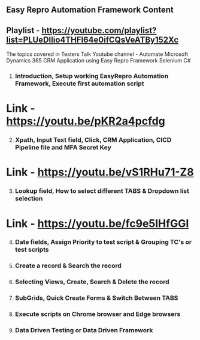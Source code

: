 ## Easy Repro Automation Framework Content ##  
  ## Playlist - https://youtube.com/playlist?list=PLUeDIlio4THFl64e0ifCQsVeATBy152Xc
The topics covered in Testers Talk Youtube channel - Automate Microsoft Dynamics 365 CRM Application using Easy Repro Framework Selenium C#

1) ### Introduction, Setup working EasyRepro Automation Framework, Execute first automation script 
# Link - https://youtu.be/pKR2a4pcfdg #


2) ### Xpath, Input Text field, Click, CRM Application, CICD Pipeline file and MFA Secret Key
# Link - https://youtu.be/vS1RHu71-Z8


3) ### Lookup field, How to select different TABS & Dropdown list selection
# Link - https://youtu.be/fc9e5lHfGGI


4) ### Date fields, Assign Priority to test script & Grouping TC's or test scripts

5) ### Create a record & Search the record

6) ### Selecting Views, Create, Search & Delete the record

7) ### SubGrids, Quick Create Forms & Switch Between TABS

8) ### Execute scripts on Chrome browser and Edge browsers

9) ### Data Driven Testing or Data Driven Framework


